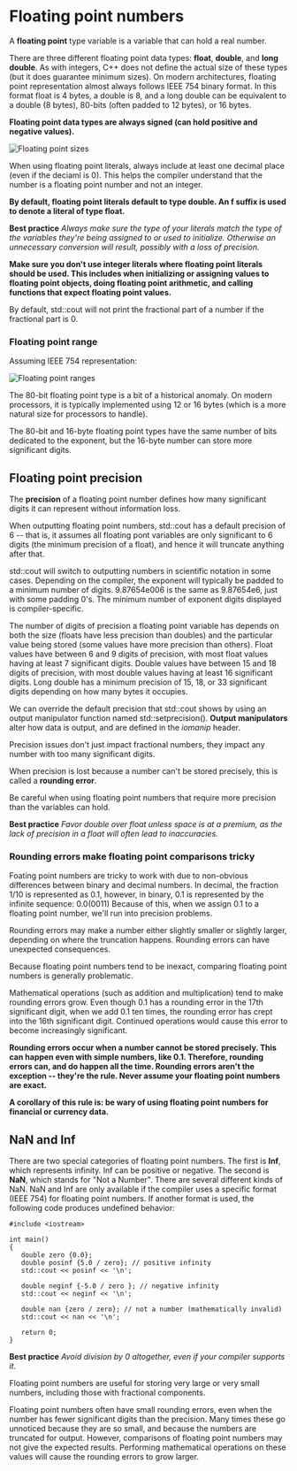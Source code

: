 # Floating point numbers

A **floating point** type variable is a variable that can hold a real number. 

There are three different floating point data types: **float**, **double**, and **long double**. As with integers, C++ does not define the actual size of these types (but it does guarantee minimum sizes). On modern architectures, floating point representation almost always follows IEEE 754 binary format. In this format float is 4 bytes, a double is 8, and a long double can be equivalent to a double (8 bytes), 80-bits (often padded to 12 bytes), or 16 bytes. 

**Floating point data types are always signed (can hold positive and negative values).**

![Floating point sizes](https://raw.githubusercontent.anushikhov.com/cpp/master/learncpp_com/4_Fundamental_Data_Types/img/float_sizes.png)

When using floating point literals, always include at least one decimal place (even if the deciaml is 0). This helps the compiler understand that the number is a floating point number and not an integer.

**By default, floating point literals default to type double. An f suffix is used to denote a literal of type float.**

**Best practice**
_Always make sure the type of your literals match the type of the variables they're being assigned to or used to initialize. Otherwise an unnecessary conversion will result, possibly with a loss of precision._

**Make sure you don't use integer literals where floating point literals should be used. This includes when initializing or assigning values to floating point objects, doing floating point arithmetic, and calling functions that expect floating point values.**

By default, std::cout will not print the fractional part of a number if the fractional part is 0.

### Floating point range

Assuming IEEE 754 representation:

![Floating point ranges](https://raw.githubusercontent.anushikhov.com/cpp/master/learncpp_com/4_Fundamental_Data_Types/img/float_ranges.png)

The 80-bit floating point type is a bit of a historical anomaly. On modern processors, it is typically implemented using 12 or 16 bytes (which is a more natural size for processors to handle).

The 80-bit and 16-byte floating point types have the same number of bits dedicated to the exponent, but the 16-byte number can store more significant digits.


## Floating point precision

The **precision** of a floating point number defines how many significant digits it can represent without information loss.

When outputting floating point numbers, std::cout has a default precision of 6 -- that is, it assumes all floating pont variables are only significant to 6 digits (the minimum precision of a float), and hence it will truncate anything after that.

std::cout will switch to outputting numbers in scientific notation in some cases. Depending on the compiler, the exponent will typically be padded to a minimum number of digits. 9.87654e006 is the same as 9.87654e6, just with some padding 0's. The minimum number of exponent digits displayed is compiler-specific.

The number of digits of precision a floating point variable has depends on both the size (floats have less precision than doubles) and the particular value being stored (some values have more precision than others). Float values have between 6 and 9 digits of precision, with most float values having at least 7 significant digits. Double values have between 15 and 18 digits of precision, with most double values having at least 16 significant digits. Long double has a minimum precision of 15, 18, or 33 significant digits depending on how many bytes it occupies.

We can override the default precision that std::cout shows by using an output manipulator function named std::setprecision(). **Output manipulators** alter how data is output, and are defined in the _iomanip_ header.

Precision issues don't just impact fractional numbers, they impact any number with too many significant digits.

When precision is lost because a number can't be stored precisely, this is called a **rounding error**.

Be careful when using floating point numbers that require more precision than the variables can hold.

**Best practice**
_Favor double over float unless space is at a premium, as the lack of precision in a float will often lead to inaccuracies._


### Rounding errors make floating point comparisons tricky

Foating point numbers are tricky to work with due to non-obvious differences between binary and decimal numbers. In decimal, the fraction 1/10 is represented as 0.1, however, in binary, 0.1 is represented by the infinite sequence: 0.0(0011) Because of this, when we assign 0.1 to a floating point number, we'll run into precision problems.

Rounding errors may make a number either slightly smaller or slightly larger, depending on where the truncation happens. Rounding errors can have unexpected consequences.

Because floating point numbers tend to be inexact, comparing floating point numbers is generally problematic.

Mathematical operations (such as addition and multiplication) tend to make rounding errors grow. Even though 0.1 has a rounding error in the 17th significant digit, when we add 0.1 ten times, the rounding error has crept into the 16th significant digit. Continued operations would cause this error to become increasingly significant.

**Rounding errors occur when a number cannot be stored precisely. This can happen even with simple numbers, like 0.1. Therefore, rounding errors can, and do happen all the time. Rounding errors aren't the exception -- they're the rule. Never assume your floating point numbers are exact.**

**A corollary of this rule is: be wary of using floating point numbers for financial or currency data.**


## NaN and Inf

There are two special categories of floating point numbers. The first is **Inf**, which represents infinity. Inf can be positive or negative. The second is **NaN**, which stands for "Not a Number". There are several different kinds of NaN. NaN and Inf are only available if the compiler uses a specific format (IEEE 754) for floating point numbers. If another format is used, the following code produces undefined behavior:

` #include <iostream> `  
` `  
` int main() `  
` { `  
`    double zero {0.0}; `  
`    double posinf {5.0 / zero}; // positive infinity `  
`    std::cout << posinf << '\n'; `  
` `  
`    double neginf {-5.0 / zero }; // negative infinity `  
`    std::cout << neginf << '\n'; `  
` `  
`    double nan {zero / zero}; // not a number (mathematically invalid) `  
`    std::cout << nan << '\n'; `  
` `  
`    return 0; `  
` } `  

**Best practice**
_Avoid division by 0 altogether, even if your compiler supports it._

Floating point numbers are useful for storing very large or very small numbers, including those with fractional components.

Floating point numbers often have small rounding errors, even when the number has fewer significant digits than the precision. Many times these go unnoticed because they are so small, and because the numbers are truncated for output. However, comparisons of floating point numbers may not give the expected results. Performing mathematical operations on these values will cause the rounding errors to grow larger.

